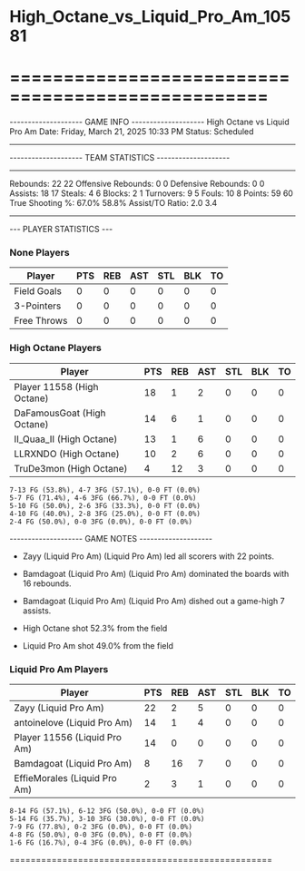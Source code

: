# High_Octane_vs_Liquid_Pro_Am_10581

==================================================
==================================================

-------------------- GAME INFO --------------------
High Octane vs Liquid Pro Am
Date: Friday, March 21, 2025 10:33 PM
Status: Scheduled

--------------------------------------------------

-------------------- TEAM STATISTICS --------------------

---------------------------------------------------------------------------
Rebounds:                 22                        22
Offensive Rebounds:       0                         0
Defensive Rebounds:       0                         0
Assists:                  18                        17
Steals:                   4                         6
Blocks:                   2                         1
Turnovers:                9                         5
Fouls:                    10                        8
Points:                   59                        60
True Shooting %:          67.0%                     58.8%
Assist/TO Ratio:          2.0                       3.4

--------------------------------------------------

--- PLAYER STATISTICS ---

### None Players

|Player|PTS|REB|AST|STL|BLK|TO|
|---|---|---|---|---|---|---|
|Field Goals|0|0|0|0|0|0|
|3-Pointers|0|0|0|0|0|0|
|Free Throws|0|0|0|0|0|0|

### High Octane Players

|Player|PTS|REB|AST|STL|BLK|TO|
|---|---|---|---|---|---|---|
|Player 11558 (High Octane)|18|1|2|0|0|0|
|DaFamousGoat (High Octane)|14|6|1|0|0|0|
|II_Quaa_II (High Octane)|13|1|6|0|0|0|
|LLRXNDO (High Octane)|10|2|6|0|0|0|
|TruDe3mon (High Octane)|4|12|3|0|0|0|

```
7-13 FG (53.8%), 4-7 3FG (57.1%), 0-0 FT (0.0%)
5-7 FG (71.4%), 4-6 3FG (66.7%), 0-0 FT (0.0%)
5-10 FG (50.0%), 2-6 3FG (33.3%), 0-0 FT (0.0%)
4-10 FG (40.0%), 2-8 3FG (25.0%), 0-0 FT (0.0%)
2-4 FG (50.0%), 0-0 3FG (0.0%), 0-0 FT (0.0%)
```

-------------------- GAME NOTES --------------------

* Zayy (Liquid Pro Am) (Liquid Pro Am) led all scorers with 22 points.
* Bamdagoat (Liquid Pro Am) (Liquid Pro Am) dominated the boards with 16 rebounds.
* Bamdagoat (Liquid Pro Am) (Liquid Pro Am) dished out a game-high 7 assists.

* High Octane shot 52.3% from the field

* Liquid Pro Am shot 49.0% from the field

### Liquid Pro Am Players

|Player|PTS|REB|AST|STL|BLK|TO|
|---|---|---|---|---|---|---|
|Zayy (Liquid Pro Am)|22|2|5|0|0|0|
|antoinelove (Liquid Pro Am)|14|1|4|0|0|0|
|Player 11556 (Liquid Pro Am)|14|0|0|0|0|0|
|Bamdagoat (Liquid Pro Am)|8|16|7|0|0|0|
|EffieMorales (Liquid Pro Am)|2|3|1|0|0|0|

```
8-14 FG (57.1%), 6-12 3FG (50.0%), 0-0 FT (0.0%)
5-14 FG (35.7%), 3-10 3FG (30.0%), 0-0 FT (0.0%)
7-9 FG (77.8%), 0-2 3FG (0.0%), 0-0 FT (0.0%)
4-8 FG (50.0%), 0-0 3FG (0.0%), 0-0 FT (0.0%)
1-6 FG (16.7%), 0-4 3FG (0.0%), 0-0 FT (0.0%)
```

==================================================
